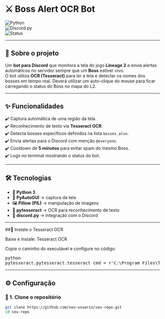 # ⚔️ Boss Alert OCR Bot  

![Python](https://img.shields.io/badge/Python-3.x-blue?logo=python&logoColor=white)  
![Discord.py](https://img.shields.io/badge/discord.py-latest-5865F2?logo=discord&logoColor=white)  
![Status](https://img.shields.io/badge/status-active-success?style=flat)  

---

## 👾 Sobre o projeto
Um **bot para Discord** que monitora a tela do jogo **Lineage 2** e envia alertas automáticos no servidor sempre que um **Boss** estiver vivo.  
O bot utiliza **OCR (Tesseract)** para ler a tela e detectar os nomes dos bosses em tempo real.
Deverá utilizar um auto-clique do mouse para ficar carregando o status do Boss no mapa do L2.

---

## ✨ Funcionalidades
✔️ Captura automática de uma região da tela.  
✔️ Reconhecimento de texto via **Tesseract OCR**.  
✔️ Detecta bosses específicos definidos na lista `bosses_alvo`.  
✔️ Envia alertas para o Discord com menção `@everyone`.  
✔️ Cooldown de **5 minutos** para evitar spam do mesmo Boss.  
✔️ Logs no terminal mostrando o status do bot.  

---

## 🛠️ Tecnologias
- 🐍 **Python 3**
- 📸 **PyAutoGUI** → captura da tela  
- 🖼️ **Pillow (PIL)** → manipulação de imagens  
- 🔎 **pytesseract** → OCR para reconhecimento de texto  
- 🤖 **discord.py** → integração com o Discord  

---

##🔹 Instale o Tesseract OCR

Baixe e instale: Tesseract OCR

Copie o caminho do executável e configure no código:
<pre>python
pytesseract.pytesseract.tesseract_cmd = r'C:\Program Files\Tesseract-OCR\tesseract.exe'</pre>

---

## ⚙️ Configuração

### 🔹 1. Clone o repositório
```bash
git clone https://github.com/seu-usuario/seu-repo.git
cd seu-repo
